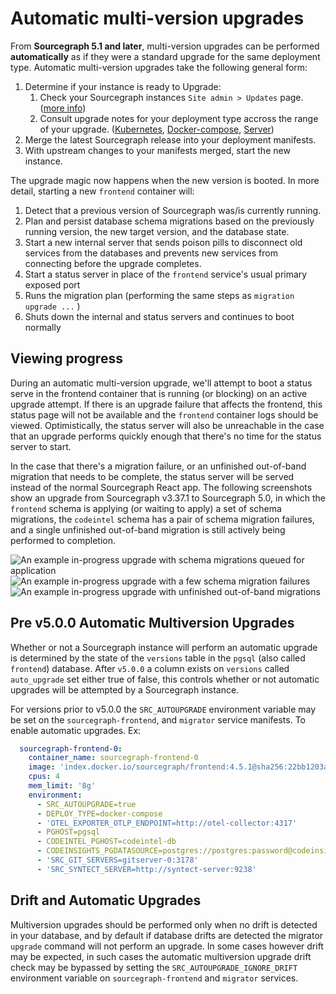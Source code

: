 # Automatic multi-version upgrades

From **Sourcegraph 5.1 and later**, multi-version upgrades can be performed **automatically** as if they were a standard upgrade for the same deployment type. Automatic multi-version upgrades take the following general form:

1. Determine if your instance is ready to Upgrade:
   1. Check your Sourcegraph instances `Site admin > Updates` page. ([more info](./index.md#upgrade-readiness))
   2. Consult upgrade notes for your deployment type accross the range of your upgrade. ([Kubernetes](./kubernetes.md), [Docker-compose](./docker_compose.md), [Server](./server.md))
2. Merge the latest Sourcegraph release into your deployment manifests. 
3. With upstream changes to your manifests merged, start the new instance.

The upgrade magic now happens when the new version is booted. In more detail, starting a new `frontend` container will:

1. Detect that a previous version of Sourcegraph was/is currently running.
2. Plan and persist database schema migrations based on the previously running version, the new target version, and the database state.
3. Start a new internal server that sends poison pills to disconnect old services from the databases and prevents new services from connecting before the upgrade completes.
4. Start a status server in place of the `frontend` service's usual primary exposed port
5. Runs the migration plan (performing the same steps as `migration upgrade ...` )
6. Shuts down the internal and status servers and continues to boot normally

## Viewing progress

During an automatic multi-version upgrade, we'll attempt to boot a status serve in the frontend container that is running (or blocking) on an active upgrade attempt. If there is an upgrade failure that affects the frontend, this status page will not be available and the `frontend` container logs should be viewed. Optimistically, the status server will also be unreachable in the case that an upgrade performs quickly enough that there's no time for the status server to start.

In the case that there's a migration failure, or an unfinished out-of-band migration that needs to be complete, the status server will be served instead of the normal Sourcegraph React app. The following screenshots show an upgrade from Sourcegraph v3.37.1 to Sourcegraph 5.0, in which the `frontend` schema is applying (or waiting to apply) a set of schema migrations, the `codeintel` schema has a pair of schema migration failures, and a single unfinished out-of-band migration is still actively being performed to completion.

![An example in-progress upgrade with schema migrations queued for application](https://storage.googleapis.com/sourcegraph-assets/docs/images/upgrades/5.1/queued.png)
![An example in-progress upgrade with a few schema migration failures](https://storage.googleapis.com/sourcegraph-assets/docs/images/upgrades/5.1/failed.png)
![An example in-progress upgrade with unfinished out-of-band migrations](https://storage.googleapis.com/sourcegraph-assets/docs/images/upgrades/5.1/oobmigrations.png)

## Pre v5.0.0 Automatic Multiversion Upgrades

Whether or not a Sourcegraph instance will perform an automatic upgrade is determined by the state of the `versions` table in the `pgsql` (also called `frontend`) database. After `v5.0.0` a column exists on `versions` called `auto_upgrade` set either true of false, this controls whether or not automatic upgrades will be attempted by a Sourcegraph instance. 

For versions prior to v5.0.0 the `SRC_AUTOUPGRADE` environment variable may be set on the `sourcegraph-frontend`, and `migrator` service manifests. To enable automatic upgrades. Ex:
```yaml
  sourcegraph-frontend-0:
    container_name: sourcegraph-frontend-0
    image: 'index.docker.io/sourcegraph/frontend:4.5.1@sha256:22bb1203a6d8ac9bab442dcfef867efc216181026c3d6fc62415ef1a3f063139'
    cpus: 4
    mem_limit: '8g'
    environment:
      - SRC_AUTOUPGRADE=true
      - DEPLOY_TYPE=docker-compose
      - 'OTEL_EXPORTER_OTLP_ENDPOINT=http://otel-collector:4317'
      - PGHOST=pgsql
      - CODEINTEL_PGHOST=codeintel-db
      - CODEINSIGHTS_PGDATASOURCE=postgres://postgres:password@codeinsights-db:5432/postgres
      - 'SRC_GIT_SERVERS=gitserver-0:3178'
      - 'SRC_SYNTECT_SERVER=http://syntect-server:9238'
```

## Drift and Automatic Upgrades

Multiversion upgrades should be performed only when no drift is detected in your database, and by default if database drifts are detected the migrator `upgrade` command will not perform an upgrade. In some cases however drift may be expected, in such cases the automatic multiversion upgrade drift check may be bypassed by setting the `SRC_AUTOUPGRADE_IGNORE_DRIFT` environment variable on `sourcegraph-frontend` and `migrator` services. 
